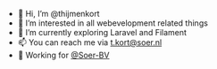 - 👋 Hi, I’m @thijmenkort
- 👀 I’m interested in all webevelopment related things
- 🌱 I’m currently exploring Laravel and Filament
- 📫 You can reach me via t.kort@soer.nl
- 🏢 Working for [@Soer-BV](https://github.com/Soer-BV/ "Soer-BV")

<!---
thijmenkort/thijmenkort is a ✨ special ✨ repository because its `README.md` (this file) appears on your GitHub profile.
You can click the Preview link to take a look at your changes.
--->
